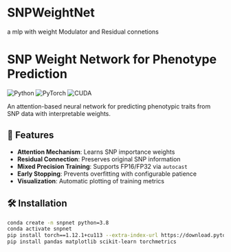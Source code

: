 # SNPWeightNet
a mlp with weight Modulator and Residual connetions
# SNP Weight Network for Phenotype Prediction

![Python](https://img.shields.io/badge/Python-3.8%2B-blue)
![PyTorch](https://img.shields.io/badge/PyTorch-1.12%2B-orange)
![CUDA](https://img.shields.io/badge/CUDA-11.7-green)

An attention-based neural network for predicting phenotypic traits from SNP data with interpretable weights.

## 🚀 Features
- **Attention Mechanism**: Learns SNP importance weights 
- **Residual Connection**: Preserves original SNP information
- **Mixed Precision Training**: Supports FP16/FP32 via `autocast` 
- **Early Stopping**: Prevents overfitting with configurable patience
- **Visualization**: Automatic plotting of training metrics

## 🛠️ Installation
```bash
conda create -n snpnet python=3.8
conda activate snpnet
pip install torch==1.12.1+cu113 --extra-index-url https://download.pytorch.org/whl/cu113
pip install pandas matplotlib scikit-learn torchmetrics

